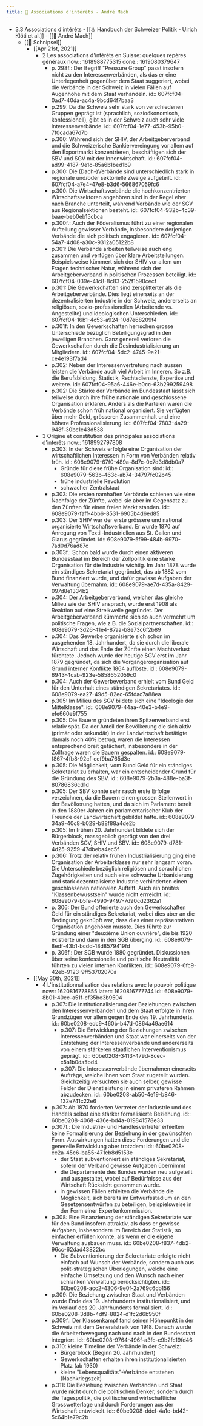 ```yaml
---
title: 💭 Associations d'intérêts - André Mach
---
```


- 3.3 Associations d'intérêts - [[⚓ Handbuch der Schweizer Politik - Ulrich Klöti et al.]] - [[🧑 André Mach]]
	- [[💭 Schnipsel]]
		- [[Apr 21st, 2021]]
			- 2 Les associations d'intérêts en Suisse: quelques repères généraux
			  now:: 1618988775315
			  done:: 1619080379647
				- p. 298f.: Der Begriff "Pressure Group" passt insofern nicht zu den Interessenverbänden, als das er eine Unterlegenheit gegenüber dem Staat suggeriert, wobei die Verbände in der Schweiz in vielen Fällen auf Augenhöhe mit dem Staat verhandeln.
				  id:: 607fcf04-0ad7-40da-ac4a-9bcd64f7baa3
				- p.299: Da die Schweiz sehr stark von verschiedenen Gruppen geprägt ist (sprachlich, sozioökonomisch, konfessionell), gibt es in der Schweiz auch sehr viele Interessenverbände.
				  id:: 607fcf04-1e77-453b-95b0-7f0cada67d7b
				- p.300: Während sich der SHIV, der Arbeitgeberverband und die Schweizerische Bankiervereingung vor allem auf den Exportmarkt konzentrieren, beschäftigen sich der SBV und SGV mit der Innenwirtschaft.
				  id:: 607fcf04-ad99-4187-9e1c-85a6b1bed1b9
				- p.300: Die (Dach-)Verbände sind unterschiedlich stark in regionale und/oder sektorielle Zweige aufgeteilt.
				  id:: 607fcf04-a7e4-47e8-b3d6-566867059fc6
				- p.300: Die Wirtschaftsverbände die hochkonzentrierten Wirtschaftssektoren angehören sind in der Regel eher nach Branche unterteilt, während Verbände wie der SGV aus Regionalsektionen besteht.
				  id:: 607fcf04-932b-4c39-baae-beb0eb15cbca
				- p.300f.: Auch der Föderalismus führt zu einer regionalen Aufteilung gewisser Verbände, insbesondere derjenigen Verbände die sich politisch engagieren.
				  id:: 607fcf04-54a7-4d08-a30c-9312a05122b8
				- p.301: Die Verbände arbeiten teilweise auch eng zusammen und verfügen über klare Arbeitsteilungen. Beispielsweise kümmert sich der SHIV vor allem um Fragen technischer Natur, während sich der Arbeitgeberverband in politischen Prozessen beteiligt.
				  id:: 607fcf04-039e-41c8-8c83-252f1590cecf
				- p.301: Die Gewerkschaften sind zersplitterter als die Arbeitgeberverbände. Dies liegt einerseits an der dezentralisierten Industrie in der Schweiz, andererseits an religiösen, sozio-professionellen (Arbeitende vs. Angestellte) und ideologischen Unterschieden.
				  id:: 607fcf04-16b1-4c53-a924-10d7e68209f4
				- p.301f: In den Gewerkschaften herrschen grosse Unterschiede bezüglich Beteiligungsgrad in den jeweiligen Branchen. Ganz generell verloren die Gewerkschaften durch die Desindustrialisierung an Mitgliedern.
				  id:: 607fcf04-5dc2-4745-9e21-ce4e193f7ad4
				- p.302: Neben der Interessenvertretung nach aussen leisten die Verbände auch viel Arbeit im Inneren. So z.B. die Berufsbildung, Statistik, Rechtsdienste, Expertise und weitere.
				  id:: 607fcf04-95a6-446e-b0cc-63b299259498
				- p.302: Die Stärke der Verbände im Bundesstaat lässt sich teilweise durch ihre frühe nationale und geschlossene Organisation erklären. Anders als die Parteien waren die Verbände schon früh national organisiert. Sie verfügten über mehr Geld, grösseren Zusammenhalt und eine höhere Professionalisierung.
				  id:: 607fcf04-7803-4a29-948f-30bc1c43d538
			- 3 Origine et constitution des principales associations d'interêts
			  now:: 1618992797808
				- p.303: In der Schweiz erfolgte eine Organisation der wirtschaftlichen Interessen in Form von Verbänden relativ früh.
				  id:: 608e9079-67f0-489a-8d7c-0c7d3d8db0a7
					- Gründe für diese frühe Organisation sind:
					  id:: 608e9079-563b-463c-ab74-34797fc02b45
					- frühe industrielle Revolution
					- schwacher Zentralstaat
				- p.303: Die ersten namhaften Verbände schienen wie eine Nachfolge der Zünfte, wobei sie aber im Gegensatz zu den Zünften für einen freien Markt standen.
				  id:: 608e9079-faff-4bb6-8531-6905b4d6ed85
				- p.303: Der SHIV war der erste grössere und national organisierte Wirtschaftsverband. Er wurde 1870 auf Anregung von Textil-Industriellen aus St. Gallen und Glarus gegründet.
				  id:: 608e9079-5f99-484b-9970-7ad0d76ad87c
				- p.303f.: Schon bald wurde durch einen aktiveren Bundesstaat im Bereich der Zollpolitik eine starke Organisation für die Industrie wichtig. Im Jahr 1878 wurde ein ständiges Sekretariat gegründet, das ab 1882 vom Bund finanziert wurde, und dafür gewisse Aufgaben der Verwaltung übernahm.
				  id:: 608e9079-ae7d-435a-8429-097d8e1334b2
				- p.304: Der Arbeitgeberverband, welcher das gleiche Milieu wie der SHIV ansprach, wurde erst 1908 als Reaktion auf eine Streikwelle gegründet. Der Arbeitgeberverband kümmerte sich so auch vermehrt um politische Fragen, wie z.B. die Sozialpartnerschaften.
				  id:: 608e9079-3d26-41e4-87aa-b8e73c6f2b89
				- p.304: Das Gewerbe organisierte sich schon im ausgehenden 18. Jahrhundert, da sie durch die liberale Wirtschaft und das Ende der Zünfte einen Machtverlust fürchtete. Jedoch wurde der heutige SGV erst im Jahr 1879 gegründet, da sich die Vorgängerorganisation auf Grund interner Konflikte 1864 auflöste.
				  id:: 608e9079-6943-4cab-923e-5858652059c0
				- p.304: Auch der Gewerbeverband erhielt vom Bund Geld für den Unterhalt eines ständigen Sekretariates.
				  id:: 608e9079-ea27-49d5-82ec-65fdac7a88ea
				- p.305: Im Milieu des SGV bildete sich eine "Ideologie der Mittelklasse".
				  id:: 608e9079-44aa-40e3-b4e9-efe660e9f755
				- p.305: Die Bauern gründeten ihren Spitzenverband erst relativ spät. Da der Anteil der Bevölkerung die sich aktiv (primär oder sekundär) in der Landwirtschaft betätigte damals noch 40% betrug, waren die Interessen entsprechend breit gefächert, insbesondere in der Zollfrage waren die Bauern gespalten.
				  id:: 608e9079-f867-4fb8-92cf-cef9ba765d3e
				- p.305: Die Möglichkeit, vom Bund Geld für ein ständiges Sekretariat zu erhalten, war ein entscheidender Grund für die Gründung des SBV.
				  id:: 608e9079-2b3a-488e-ba3f-80786836cd1d
				- p.305: Der SBV konnte sehr rasch erste Erfolge verzeichnen, da die Bauern einen grossen Stellenwert in der Bevölkerung hatten, und da sich im Parlament bereit in den 1880er Jahren ein parlamentarischer Klub der Freunde der Landwirtschaft gebildet hatte.
				  id:: 608e9079-34a9-40c8-b029-b88f88a4de2b
				- p.305: Im frühen 20. Jahrhundert bildete sich der Bürgerblock, massgeblich geprägt von den drei Verbänden SGV, SHIV und SBV.
				  id:: 608e9079-d781-4d25-9259-47dbeba4ec5f
				- p.306: Trotz der relativ frühen Industrialisierung ging eine Organisation der Arbeiterklasse nur sehr langsam voran. Die Unterschiede bezüglich religiösen und sprachlichen Zugehörigkeiten und auch eine schwache Urbanisierung und stark dezentralisierte Industrie verhinderten einen geschlossenen nationalen Auftritt. Auch ein breites "Klassenbewusstsein" wurde nicht errreicht.
				  id:: 608e9079-b5fe-4990-9497-7d90cd2362a1
				- p. 306: Der Bund offerierte auch den Gewerkschaften Geld für ein ständiges Sekretariat, wobei dies aber an die Bedingung geknüpft war, dass dies einer repräsentativen Organisation angehören musste. Dies führte zur Gründung einer "deuxième Union ouvrière", die bis 1920 existierte und dann in den SGB überging.
				  id:: 608e9079-8edf-43b1-bcdd-18d8579419fd
				- p. 306f.: Der SGB wurde 1880 gegründet. Diskussionen über seine konfessionelle und politische Neutralität führten zu vielen internen Konflikten.
				  id:: 608e9079-6fc9-42eb-9123-9ff53702070a
		- [[May 30th, 2021]]
			- 4 L'institutionnalisation des relations avec le pouvoir politique
			  now:: 1620816778855
			  later:: 1620816777744
			  id:: 608e9079-8b01-40cc-a51f-cf35be3b9504
				- p.307: Die Institutionalisierung der Beziehungen zwischen den Interessenverbänden und dem Staat erfolgte in ihren Grundzügen vor allem gegen Ende des 19. Jahrhunderts.
				  id:: 60be0208-edc9-460b-b47d-0864a49ae614
					- p.307: Die Entwicklung der Beziehungen zwischen Interessenverbänden und Staat war einerseits von der Entstehung der Interessenverbände und andererseits von einem stärkeren staatlichen Interventionismus geprägt.
					  id:: 60be0208-3413-479d-8cec-c5a1b0da5bd4
					- p.307: Die Interessenverbände übernahmen einerseits Aufträge, welche ihnen vom Staat zugeteilt wurden. Gleichzeitig versuchten sie auch selber, gewisse Felder der Dienstleistung in einem privateren Rahmen abzudecken.
					  id:: 60be0208-ab50-4e19-b846-132e741c22e6
				- p.307: Ab 1870 forderten Vertreter der Industrie und des Handels selbst eine stärker formalisierte Beziehung.
				  id:: 60be0208-4068-436e-bd4a-019841578e33
				- p.307f.: Die Industrie- und Handlesvertreter erhielten keine Formalisierung der Beziehung in der gewünschten Form. Auswirkungen hatten diese Forderungen und die generelle Entwicklung aber trotzdem:
				  id:: 60be0208-cc2a-45c6-ba55-471eb8d5153e
				  * der Staat subventioniert ein ständiges Sekretariat, sofern der Verband gewisse Aufgaben übernimmt
				  * die Departemente des Bundes wurden neu aufgeteilt und ausgestaltet, wobei auf Bedürfnisse aus der Wirtschaft Rücksicht genommen wurde.
				  * in gewissen Fällen erhielten die Verbände die Möglichkeit, sich bereits im Entwurfsstadium an den Gesetzensentwürfen zu beteiligen, beispielsweise in der Form einer Expertenkommission.
				- p.308: Eine Finanzierung der ständigen Sekretariate war für den Bund insofern attraktiv, als dass er gewisse Aufgaben, insbesondere im Bereich der Statistik, so einfacher erfüllen konnte, als wenn er die eigene Verwaltung ausbauen muss.
				  id:: 60be0208-f837-4db2-96cc-62dad43822bc
					- Die Subventionierung der Sekretariate erfolgte nicht einfach auf Wunsch der Verbände, sondern auch aus polit-strategischen Überlegungen, welche eine einfache Umsetzung und den Wunsch nach einer schlanken Verwaltung berücksichtigten.
					  id:: 60be0208-acc2-4306-9e0f-2a769c6cb156
				- p.309: Die Beziehung zwischen Staat und Verbänden wurde Ende des 19. Jahrhunderts institutionalisiert, und im Verlauf des 20. Jahrhunderts formalisiert.
				  id:: 60be0208-3d8b-4df9-8824-d1fc2d6b950f
				- p.309f.: Der Klassenkampf fand seinen Höhepunkt in der Schweiz mit dem Generalstreik von 1918. Danach wurde die Arbeiterbewegung nach und nach in den Bundesstaat integriert.
				  id:: 60be0208-9764-496f-a3fc-c9b2fc19fd46
				- p.310: kleine Timeline der Verbände in der Schweiz:
				  * Bürgerblock (Beginn 20. Jahrhundert)
				  * Gewerkschaften erhalten ihren institutionalisierten Platz (ab 1930)
				  * kleine "Lebensqualitäts"-Verbände entstehen (Nachkriegszeit)
				- p.311: Die Beziehung zwischen Verbänden und Staat wurde nicht durch die politischen Denker, sondern durch die Tagespolitik, die politische und wirtschaftliche Grosswetterlage und durch Forderungen aus der Wirtschaft entwickelt.
				  id:: 60be0208-ddcf-4a1e-bd42-5c64b1e79c2b